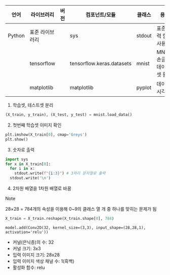 |언어|라이브러리|버전|컴포넌트/모듈|클래스|용도|
|---|---|---|---|---|---|
|Python|표준 라이브러리||sys|stdout|표준 출력 함수 사용|
||tensorflow||tensorflow.keras.datasets|mnist|MNIST 손글씨 데이터셋 활용|
||matplotlib||matplotlib|pyplot|데이터 시각화|

1. 학습셋, 테스트셋 분리
```python
(X_train, y_train), (X_test, y_test) = mnist.load_data()
```
2. 첫번째 학습셋 이미지 확인
```python
plt.imshow(X_train[0], cmap='Greys')
plt.show()
```
3. 숫자로 출력
```python
import sys
for x in X_train[0]:
  for i in x:
    stdout.write(f"{i:3}") # 3자리 문자열로 출력 
  stdout.write('\n')
```
4. 2차원 배열을 1차원 배열로 바꿈
> [!NOTE]
> 28×28 = 784개의 속성을 이용해 0~9의 클래스 열 개 중 하나를 맞히는 문제가 됨

   ```python
   X_train = X_train.reshape(X_train.shape[0], 784)
   ```

```
model.add(Conv2D(32, kernel_size=(3,3), input_shape=(28,28,1), activation='relu'))
```

- 커널(은닉층)의 수: 32
- 커널 크기: 3x3
- 입력 이미지 크기: 28x28
- 입력 이미지 색상 채널 수: 1(흑백)
- 활성화 함수: relu
